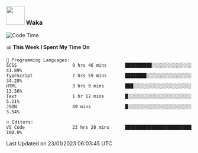 ### <img src="https://media.giphy.com/media/VgCDAzcKvsR6OM0uWg/giphy.gif" width="50"> Waka

  <!--START_SECTION:waka-->
![Code Time](http://img.shields.io/badge/Code%20Time-1%2C202%20hrs%206%20mins-blue)

📊 **This Week I Spent My Time On** 

```text
💬 Programming Languages: 
SCSS                     9 hrs 46 mins       ██████████░░░░░░░░░░░░░░░   41.89% 
TypeScript               7 hrs 59 mins       ████████░░░░░░░░░░░░░░░░░   34.28% 
HTML                     3 hrs 9 mins        ███░░░░░░░░░░░░░░░░░░░░░░   13.56% 
Text                     1 hr 12 mins        █░░░░░░░░░░░░░░░░░░░░░░░░   5.21% 
JSON                     49 mins             █░░░░░░░░░░░░░░░░░░░░░░░░   3.54%

🔥 Editors: 
VS Code                  23 hrs 20 mins      █████████████████████████   100.0%

```


 Last Updated on 23/01/2023 06:03:45 UTC
<!--END_SECTION:waka-->
